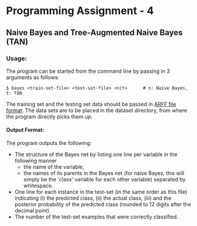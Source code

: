 # Programming Assignment - 4
## Naive Bayes and Tree-Augmented Naive Bayes (TAN)

### Usage:
The program can be started from the command line by passing in 3 arguments as follows:
```
$ bayes <train-set-file> <test-set-file> <n|t>      # n: Naive Bayes, t: TAN
```
The training set and the testing set data should be passed in [ARFF file format](https://waikato.github.io/weka-wiki/arff_stable/). The data sets are to be placed in the dataset directory, from where the program directly picks them up.

#### Output Format:
The program outputs the following:
* The structure of the Bayes net by listing one line per variable in the following manner 
    * the name of the variable, 
    * the names of its parents in the Bayes net (for naive Bayes, this will simply be the 'class' variable for each other variable) separated by whitespace.
* One line for each instance in the test-set (in the same order as this file) indicating (i) the predicted class, (ii) the actual class, (iii) and the posterior probability of the predicted class (rounded to 12 digits after the decimal point).
* The number of the test-set examples that were correctly classified.